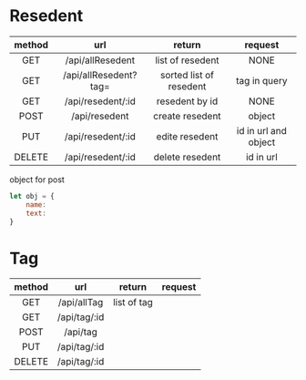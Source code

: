 # Resedent
| method |          url          |         return          |       request        |
| :----: | :-------------------: | :---------------------: | :------------------: |
|  GET   |   /api/allResedent    |    list of resedent     |         NONE         |
|  GET   | /api/allResedent?tag= | sorted list of resedent |     tag in query     |
|  GET   |   /api/resedent/:id   |     resedent by id      |         NONE         |
|  POST  |     /api/resedent     |     create resedent     |        object        |
|  PUT   |   /api/resedent/:id   |     edite resedent      | id in url and object |
| DELETE |   /api/resedent/:id   |     delete resedent     |      id in url       |

object for post
```js
let obj = {
    name: 
    text: 
}
```

# Tag
| method |     url      |   return    | request |
| :----: | :----------: | :---------: | :-----: |
|  GET   | /api/allTag  | list of tag |
|  GET   | /api/tag/:id |
|  POST  |   /api/tag   |
|  PUT   | /api/tag/:id |
| DELETE | /api/tag/:id |